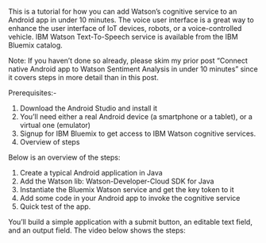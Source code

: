 This is a tutorial for how you can add Watson’s cognitive service to an Android app in under 10 minutes. The voice user interface is a great way to enhance the user interface of IoT devices, robots, or a voice-controlled vehicle. IBM Watson Text-To-Speech service is available from the IBM Bluemix catalog.

Note: If you haven’t done so already, please skim my prior post “Connect native Android app to Watson Sentiment Analysis in under 10 minutes” since it covers steps in more detail than in this post.

Prerequisites:-
1. Download the Android Studio and install it
2. You’ll need either a real Android device (a smartphone or a tablet), or a virtual one (emulator)
3. Signup for IBM Bluemix to get access to IBM Watson cognitive services.
4. Overview of steps

Below is an overview of the steps:
1. Create a typical Android application in Java
2. Add the Watson lib: Watson-Developer-Cloud SDK for Java
3. Instantiate the Bluemix Watson service and get the key token to it
4. Add some code in your Android app to invoke the cognitive service
5. Quick test of the app.

You’ll build a simple application with a submit button, an editable text field, and an output field. The video below shows the steps:

